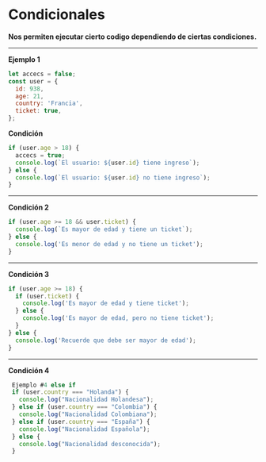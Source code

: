 # Condicionales

**Nos permiten ejecutar cierto codigo dependiendo de ciertas condiciones.**

---

**Ejemplo 1**

```javascript
let accecs = false;
const user = {
  id: 938,
  age: 21,
  country: 'Francia',
  ticket: true,
};
```

**Condición**

```javascript
if (user.age > 18) {
  accecs = true;
  console.log(`El usuario: ${user.id} tiene ingreso`);
} else {
  console.log(`El usuario: ${user.id} no tiene ingreso`);
}
```

---

**Condición 2**

```javascript
if (user.age >= 18 && user.ticket) {
  console.log(`Es mayor de edad y tiene un ticket`);
} else {
  console.log('Es menor de edad y no tiene un ticket');
}
```

---

**Condición 3**

```javascript
if (user.age >= 18) {
  if (user.ticket) {
    console.log('Es mayor de edad y tiene ticket');
  } else {
    console.log('Es mayor de edad, pero no tiene ticket');
  }
} else {
  console.log('Recuerde que debe ser mayor de edad');
}
```

---

**Condición 4**

```javascript
 Ejemplo #4 else if
 if (user.country === "Holanda") {
   console.log("Nacionalidad Holandesa");
 } else if (user.country === "Colombia") {
   console.log("Nacionalidad Colombiana");
 } else if (user.country === "España") {
   console.log("Nacionalidad Española");
 } else {
   console.log("Nacionalidad desconocida");
 }
```
